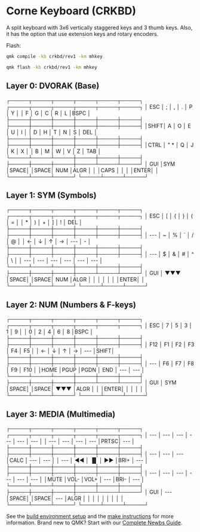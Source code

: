 # Corne Keyboard (CRKBD)

A split keyboard with 3x6 vertically staggered keys and 3 thumb keys. Also, it has the option that use extension keys and rotary encoders.

Flash:

```bash
qmk compile -kb crkbd/rev1 -km mhkey
```

```bash
qmk flash -kb crkbd/rev1 -km mhkey
```

## Layer 0: DVORAK (Base)

┌─────┬─────┬─────┬─────┬─────┬─────┐       ┌─────┬─────┬─────┬─────┬─────┬─────┐
│ ESC │  ;  │  ,  │  .  │  P  │  Y  │       │  F  │  G  │  C  │  R  │  L  │BSPC │
├─────┼─────┼─────┼─────┼─────┼─────┤       ├─────┼─────┼─────┼─────┼─────┼─────┤
│SHIFT│  A  │  O  │  E  │  U  │  I  │       │  D  │  H  │  T  │  N  │  S  │ DEL │
├─────┼─────┼─────┼─────┼─────┼─────┤       ├─────┼─────┼─────┼─────┼─────┼─────┤
│CTRL │ " * │  Q  │  J  │  K  │  X  │       │  B  │  M  │  W  │  V  │  Z  │ TAB │
└─────┴─────┴─────┼─────┼─────┼─────┤       ├─────┼─────┼─────┼─────┴─────┴─────┘
                  │ GUI │SYM  │SPACE│       │SPACE│ NUM │ALGR │
                  │     │CAPS │     │       │     │ENTER│     │
                  └─────┴─────┴─────┘       └─────┴─────┴─────┘

## Layer 1: SYM (Symbols)

┌─────┬─────┬─────┬─────┬─────┬─────┐       ┌─────┬─────┬─────┬─────┬─────┬─────┐
│ ESC │  [  │  {  │  }  │  (  │  =  │       │  *  │  )  │  +  │  ]  │  !  │ DEL │
├─────┼─────┼─────┼─────┼─────┼─────┤       ├─────┼─────┼─────┼─────┼─────┼─────┤
│ --- │  ~  │  %  │  `  │  /  │  @  │       │  ←  │  ↓  │  ↑  │  →  │ --- │  -  │
├─────┼─────┼─────┼─────┼─────┼─────┤       ├─────┼─────┼─────┼─────┼─────┼─────┤
│ --- │  $  │  &  │  #  │  ^  │  \  │       │ --- │ --- │ --- │ --- │ --- │ --- │
└─────┴─────┴─────┼─────┼─────┼─────┤       ├─────┼─────┼─────┼─────┴─────┴─────┘
                  │ GUI │ ▼▼▼ │SPACE│       │SPACE│ NUM │ALGR │
                  │     │     │     │       │     │ENTER│     │
                  └─────┴─────┴─────┘       └─────┴─────┴─────┘

## Layer 2: NUM (Numbers & F-keys)

┌─────┬─────┬─────┬─────┬─────┬─────┐       ┌─────┬─────┬─────┬─────┬─────┬─────┐
│ ESC │  7  │  5  │  3  │  1  │  9  │       │  0  │  2  │  4  │  6  │  8  │BSPC │
├─────┼─────┼─────┼─────┼─────┼─────┤       ├─────┼─────┼─────┼─────┼─────┼─────┤
│ F12 │ F1  │ F2  │ F3  │ F4  │ F5  │       │  ←  │  ↓  │  ↑  │  →  │ --- │SHIFT│
├─────┼─────┼─────┼─────┼─────┼─────┤       ├─────┼─────┼─────┼─────┼─────┼─────┤
│ --- │ F6  │ F7  │ F8  │ F9  │ F10 │       │HOME │PGUP │PGDN │ END │ --- │ --- │
└─────┴─────┴─────┼─────┼─────┼─────┤       ├─────┼─────┼─────┼─────┴─────┴─────┘
                  │ GUI │ SYM │SPACE│       │SPACE│ ▼▼▼ │ALGR │
                  │     │ENTER│     │       │     │     │     │
                  └─────┴─────┴─────┘       └─────┴─────┴─────┘

## Layer 3: MEDIA (Multimedia)

┌─────┬─────┬─────┬─────┬─────┬─────┐       ┌─────┬─────┬─────┬─────┬─────┬─────┐
│ --- │ --- │ --- │ --- │ --- │ --- │       │ --- │ --- │ --- │ --- │PRTSC│ --- │
├─────┼─────┼─────┼─────┼─────┼─────┤       ├─────┼─────┼─────┼─────┼─────┼─────┤
│ --- │ --- │ --- │CALC │ --- │ --- │       │ --- │ ◄◄  │ ▐▌  │ ►►  │BRI+ │ --- │
├─────┼─────┼─────┼─────┼─────┼─────┤       ├─────┼─────┼─────┼─────┼─────┼─────┤
│ --- │ --- │ --- │ --- │ --- │ --- │       │MUTE │VOL- │VOL+ │ --- │BRI- │ --- │
└─────┴─────┴─────┼─────┼─────┼─────┤       ├─────┼─────┼─────┼─────┴─────┴─────┘
                  │ GUI │ --- │SPACE│       │SPACE│ --- │ALGR │
                  │     │     │     │       │     │     │     │
                  └─────┴─────┴─────┘       └─────┴─────┴─────┘

See the [build environment setup](https://docs.qmk.fm/#/getting_started_build_tools) and the [make instructions](https://docs.qmk.fm/#/getting_started_make_guide) for more information. Brand new to QMK? Start with our [Complete Newbs Guide](https://docs.qmk.fm/#/newbs).
